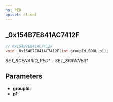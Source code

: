 ```yaml
---
ns: PED
apiset: client
---
```

## _0x154B7E841AC7412F

```c
// 0x154B7E841AC7412F
void _0x154B7E841AC7412F(int groupId,BOOL p1);
```

_SET_SCENARIO_PED_* - _SET_SPAWNER_*

## Parameters
* **groupId**:
* **p1**:




